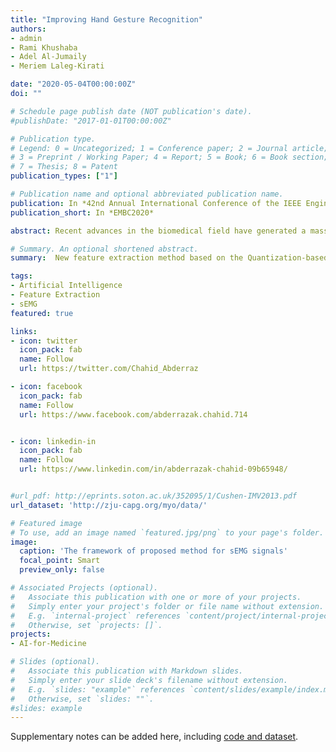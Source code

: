 ```yaml
---
title: "Improving Hand Gesture Recognition"
authors:
- admin
- Rami Khushaba
- Adel Al-Jumaily
- Meriem Laleg-Kirati

date: "2020-05-04T00:00:00Z"
doi: ""

# Schedule page publish date (NOT publication's date).
#publishDate: "2017-01-01T00:00:00Z"

# Publication type.
# Legend: 0 = Uncategorized; 1 = Conference paper; 2 = Journal article;
# 3 = Preprint / Working Paper; 4 = Report; 5 = Book; 6 = Book section;
# 7 = Thesis; 8 = Patent
publication_types: ["1"]

# Publication name and optional abbreviated publication name.
publication: In *42nd Annual International Conference of the IEEE Engineering in Medicine and Biology Society*
publication_short: In *EMBC2020*

abstract: Recent advances in the biomedical field have generated a massive amount of data and records (signals) that are collected for diagnosis purposes. The correct interpretation and understanding of these signals present a big challenge for digital health vision. In this work, Quantization-based position Weight Matrix (QuPWM) feature extraction method for multiclass classification is proposed to improve the interpretation of biomedical signals. This method is validated on surface Electromyogram (sEMG) signals recognition for eight different hand gestures. The used CapgMyo dataset consists of high-density sEMG signals across $128$ channels acquired from $9$ intact subjects. Our pilot results show that an accuracy of up to $83\%$  can be achieved for some subjects using a support vector machine classifier, and an average accuracy of $75\%$ has been reached for all studied subjects using the CapgMyo dataset. The proposed method shows a good potential in extracting relevant features from different biomedical signals such as Electroencephalogram (EEG) and Magnetoencephalogram (MEG) signals.

# Summary. An optional shortened abstract.
summary:  New feature extraction method based on the Quantization-based position Weight Matrix (QuPWM) method designed explicitly for multiclass classification on biomedical signals.

tags:
- Artificial Intelligence
- Feature Extraction
- sEMG
featured: true

links:
- icon: twitter
  icon_pack: fab
  name: Follow
  url: https://twitter.com/Chahid_Abderraz

- icon: facebook
  icon_pack: fab
  name: Follow
  url: https://www.facebook.com/abderrazak.chahid.714


- icon: linkedin-in
  icon_pack: fab
  name: Follow
  url: https://www.linkedin.com/in/abderrazak-chahid-09b65948/


#url_pdf: http://eprints.soton.ac.uk/352095/1/Cushen-IMV2013.pdf
url_dataset: 'http://zju-capg.org/myo/data/'

# Featured image
# To use, add an image named `featured.jpg/png` to your page's folder.
image:
  caption: 'The framework of proposed method for sEMG signals'
  focal_point: Smart
  preview_only: false

# Associated Projects (optional).
#   Associate this publication with one or more of your projects.
#   Simply enter your project's folder or file name without extension.
#   E.g. `internal-project` references `content/project/internal-project/index.md`.
#   Otherwise, set `projects: []`.
projects:
- AI-for-Medicine

# Slides (optional).
#   Associate this publication with Markdown slides.
#   Simply enter your slide deck's filename without extension.
#   E.g. `slides: "example"` references `content/slides/example/index.md`.
#   Otherwise, set `slides: ""`.
#slides: example
---
```


Supplementary notes can be added here, including [code and dataset](https://github.com/ChahidAbderrazak).
